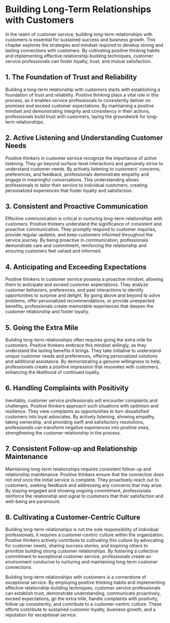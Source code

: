 Building Long-Term Relationships with Customers
==========================================================

In the realm of customer service, building long-term relationships with customers is essential for sustained success and business growth. This chapter explores the strategies and mindset required to develop strong and lasting connections with customers. By cultivating positive thinking habits and implementing effective relationship-building techniques, customer service professionals can foster loyalty, trust, and mutual satisfaction.

**1. The Foundation of Trust and Reliability**
----------------------------------------------

Building a long-term relationship with customers starts with establishing a foundation of trust and reliability. Positive thinking plays a vital role in this process, as it enables service professionals to consistently deliver on promises and exceed customer expectations. By maintaining a positive mindset and demonstrating integrity and consistency in their actions, professionals build trust with customers, laying the groundwork for long-term relationships.

**2. Active Listening and Understanding Customer Needs**
--------------------------------------------------------

Positive thinkers in customer service recognize the importance of active listening. They go beyond surface-level interactions and genuinely strive to understand customer needs. By actively listening to customers' concerns, preferences, and feedback, professionals demonstrate empathy and engage in meaningful conversations. This understanding allows professionals to tailor their service to individual customers, creating personalized experiences that foster loyalty and satisfaction.

**3. Consistent and Proactive Communication**
---------------------------------------------

Effective communication is critical in nurturing long-term relationships with customers. Positive thinkers understand the significance of consistent and proactive communication. They promptly respond to customer inquiries, provide regular updates, and keep customers informed throughout the service journey. By being proactive in communication, professionals demonstrate care and commitment, reinforcing the relationship and ensuring customers feel valued and informed.

**4. Anticipating and Exceeding Expectations**
----------------------------------------------

Positive thinkers in customer service possess a proactive mindset, allowing them to anticipate and exceed customer expectations. They analyze customer behaviors, preferences, and past interactions to identify opportunities to surprise and delight. By going above and beyond to solve problems, offer personalized recommendations, or provide unexpected benefits, professionals create memorable experiences that deepen the customer relationship and foster loyalty.

**5. Going the Extra Mile**
---------------------------

Building long-term relationships often requires going the extra mile for customers. Positive thinkers embrace this mindset willingly, as they understand the lasting benefits it brings. They take initiative to understand unique customer needs and preferences, offering personalized solutions and additional assistance. By demonstrating a genuine willingness to help, professionals create a positive impression that resonates with customers, enhancing the likelihood of continued loyalty.

**6. Handling Complaints with Positivity**
------------------------------------------

Inevitably, customer service professionals will encounter complaints and challenges. Positive thinkers approach such situations with optimism and resilience. They view complaints as opportunities to turn dissatisfied customers into loyal advocates. By actively listening, showing empathy, taking ownership, and providing swift and satisfactory resolutions, professionals can transform negative experiences into positive ones, strengthening the customer relationship in the process.

**7. Consistent Follow-up and Relationship Maintenance**
--------------------------------------------------------

Maintaining long-term relationships requires consistent follow-up and relationship maintenance. Positive thinkers ensure that the connection does not end once the initial service is complete. They proactively reach out to customers, seeking feedback and addressing any concerns that may arise. By staying engaged and showing ongoing commitment, professionals reinforce the relationship and signal to customers that their satisfaction and well-being are paramount.

**8. Cultivating a Customer-Centric Culture**
---------------------------------------------

Building long-term relationships is not the sole responsibility of individual professionals; it requires a customer-centric culture within the organization. Positive thinkers actively contribute to cultivating this culture by advocating for customer needs, sharing success stories, and inspiring others to prioritize building strong customer relationships. By fostering a collective commitment to exceptional customer service, professionals create an environment conducive to nurturing and maintaining long-term customer connections.

Building long-term relationships with customers is a cornerstone of exceptional service. By employing positive thinking habits and implementing effective relationship-building techniques, customer service professionals can establish trust, demonstrate understanding, communicate proactively, exceed expectations, go the extra mile, handle complaints with positivity, follow up consistently, and contribute to a customer-centric culture. These efforts contribute to sustained customer loyalty, business growth, and a reputation for exceptional service.
